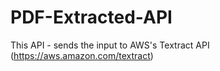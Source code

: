 # PDF-Extracted-API
This API - sends the input to AWS's Textract API (https://aws.amazon.com/textract) 

